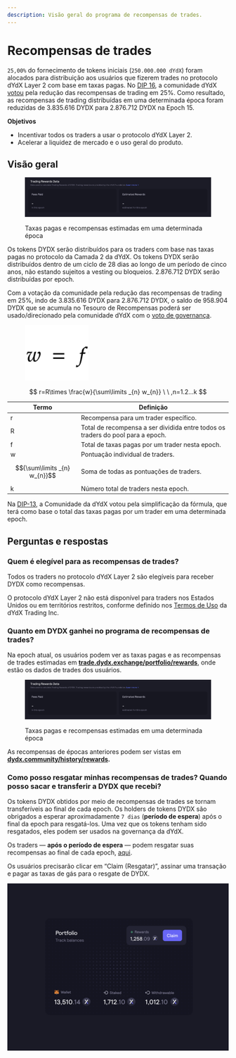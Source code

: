 ```yaml
---
description: Visão geral do programa de recompensas de trades.
---
```


# Recompensas de trades

`25,00%` do fornecimento de tokens iniciais (`250.000.000 dYdX`) foram alocados para distribuição aos usuários que fizerem trades no protocolo dYdX Layer 2 com base em taxas pagas. No [DIP 16](https://github.com/dydxfoundation/dip/blob/master/content/dips/DIP-16.md), a comunidade dYdX [votou](https://dydx.community/dashboard/proposal/8) pela redução das recompensas de trading em 25%. Como resultado, as recompensas de trading distribuídas em uma determinada época foram reduzidas de 3.835.616 DYDX para 2.876.712 DYDX na Epoch 15.

**Objetivos**

* Incentivar todos os traders a usar o protocolo dYdX Layer 2.
* Acelerar a liquidez de mercado e o uso geral do produto.

## **Visão geral**

<figure><img src="../.gitbook/assets/1-fees-paid-estimated-rewards.png" alt=""><figcaption><p>Taxas pagas e recompensas estimadas em uma determinada época</p></figcaption></figure>

Os tokens DYDX serão distribuídos para os traders com base nas taxas pagas no protocolo da Camada 2 da dYdX. Os tokens DYDX serão distribuídos dentro de um ciclo de 28 dias ao longo de um período de cinco anos, não estando sujeitos a vesting ou bloqueios. 2.876.712 DYDX serão distribuídas por epoch.

Com a votação da comunidade pela redução das recompensas de trading em 25%, indo de 3.835.616 DYDX para 2.876.712 DYDX, o saldo de 958.904 DYDX que se acumula no Tesouro de Recompensas poderá ser usado/direcionado pela comunidade dYdX com o [voto de governança](https://docs.dydx.community/dydx-governance/voting-and-governance/governance-parameters).

<figure><img src="../.gitbook/assets/1-trading-rewards-formula-new.png" alt=""><figcaption></figcaption></figure>

$$
 r=R\times \frac{w}{\sum\limits _{n} w_{n}} \ \ ,n=1.2...k
 $$

| Termo | Definição |
| ---------------------------- | ----------------------------------------------------------------------- |
| r | Recompensa para um trader específico. |
| R | Total de recompensa a ser dividida entre todos os traders do pool para a epoch. |
| f | Total de taxas pagas por um trader nesta epoch. |
| w | Pontuação individual de traders. |
| $${\sum\limits _{n} w_{n}}$$ | Soma de todas as pontuações de traders. |
| k | Número total de traders nesta epoch. |

Na [DIP-13](https://github.com/dydxfoundation/dip/blob/master/content/dips/DIP-13.md), a Comunidade da dYdX votou pela simplificação da fórmula, que terá como base o total das taxas pagas por um trader em uma determinada epoch.

## Perguntas e respostas

### Quem é elegível para as recompensas de trades?

Todos os traders no protocolo dYdX Layer 2 são elegíveis para receber DYDX como recompensas.

O protocolo dYdX Layer 2 não está disponível para traders nos Estados Unidos ou em territórios restritos, conforme definido nos [Termos de Uso](https://dydx.exchange/terms) da dYdX Trading Inc.

### Quanto em DYDX ganhei no programa de recompensas de trades?

Na epoch atual, os usuários podem ver as taxas pagas e as recompensas de trades estimadas em [**trade.dydx.exchange/portfolio/rewards**](https://trade.dydx.exchange/portfolio/rewards), onde estão os dados de trades dos usuários.

<figure><img src="../.gitbook/assets/1-fees-paid-estimated-rewards.png" alt=""><figcaption><p>Taxas pagas e recompensas estimadas em uma determinada época</p></figcaption></figure>

As recompensas de épocas anteriores podem ser vistas em [**dydx.community/history/rewards**](https://dydx.community/history/rewards)**.**

### Como posso resgatar minhas recompensas de trades? Quando posso sacar e transferir a DYDX que recebi?

Os tokens DYDX obtidos por meio de recompensas de trades se tornam transferíveis ao final de cada epoch. Os holders de tokens DYDX são obrigados a esperar aproximadamente `7 dias` (**período de espera**) após o final da epoch para resgatá-los. Uma vez que os tokens tenham sido resgatados, eles podem ser usados na governança da dYdX.

Os traders — **após o período de espera** — podem resgatar suas recompensas ao final de cada epoch, [aqui](https://dydx.community/dashboard).

Os usuários precisarão clicar em “Claim (Resgatar)”, assinar uma transação e pagar as taxas de gás para o resgate de DYDX.

![Visão geral de recompensas do portfólio](../.gitbook/assets/1-portfolio-overview-rewards.png)
